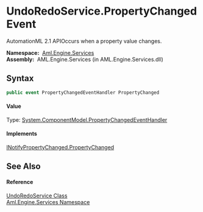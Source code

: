 UndoRedoService.PropertyChanged Event
=====================================
AutomationML 2.1 APIOccurs when a property value changes.

  **Namespace:**  [Aml.Engine.Services][1]  
  **Assembly:**  AML.Engine.Services (in AML.Engine.Services.dll)

Syntax
------

```csharp
public event PropertyChangedEventHandler PropertyChanged
```

#### Value
Type: [System.ComponentModel.PropertyChangedEventHandler][2]
#### Implements
[INotifyPropertyChanged.PropertyChanged][3]  


See Also
--------

#### Reference
[UndoRedoService Class][4]  
[Aml.Engine.Services Namespace][1]  

[1]: ../README.md
[2]: https://docs.microsoft.com/dotnet/api/system.componentmodel.propertychangedeventhandler
[3]: https://docs.microsoft.com/dotnet/api/system.componentmodel.inotifypropertychanged.propertychanged
[4]: README.md
[5]: https://www.automationml.org
[6]: ../../icons/logoShade.png